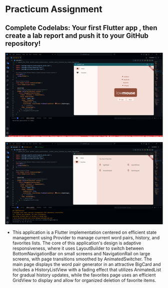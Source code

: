 # Practicum Assignment
## Complete Codelabs: Your first Flutter app , then create a lab report and push it to your GitHub repository!

![assignment](img/as-n4.png)

![assignment](img/as-n4.1.png)

- This application is a Flutter implementation centered on efficient state management using Provider to manage current word pairs, history, and favorites lists. The core of this application's design is adaptive responsiveness, where it uses LayoutBuilder to switch between BottomNavigationBar on small screens and NavigationRail on large screens, with page transitions smoothed by AnimatedSwitcher. The main page displays the word pair generator in an attractive BigCard and includes a HistoryListView with a fading effect that utilizes AnimatedList for gradual history updates, while the favorites page uses an efficient GridView to display and allow for organized deletion of favorite items.